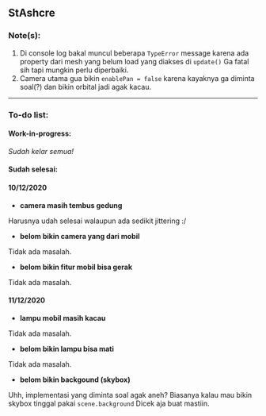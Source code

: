 ## StAshcre

### Note(s):

1. Di console log bakal muncul beberapa `TypeError` message karena ada property dari mesh yang belum load yang diakses di `update()` Ga fatal sih tapi mungkin perlu diperbaiki.
2. Camera utama gua bikin `enablePan = false` karena kayaknya ga diminta soal(?) dan bikin orbital jadi agak kacau.

---

### To-do list:

#### Work-in-progress:

*Sudah kelar semua!*

#### Sudah selesai:

#### 10/12/2020

* **camera masih tembus gedung**

Harusnya udah selesai walaupun ada sedikit jittering :/

* **belom bikin camera yang dari mobil**

Tidak ada masalah.

* **belom bikin fitur mobil bisa gerak**

Tidak ada masalah.

#### 11/12/2020

* **lampu mobil masih kacau**

Tidak ada masalah.

* **belom bikin lampu bisa mati**

Tidak ada masalah.

* **belom bikin backgound (skybox)**

Uhh, implementasi yang diminta soal agak aneh? Biasanya kalau mau bikin skybox tinggal pakai `scene.background` Dicek aja buat mastiin.
